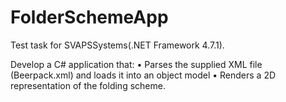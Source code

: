 # FolderSchemeApp
Test task for SVAPSSystems(.NET Framework 4.7.1).

Develop	a	C#	application	that:
•  Parses	the	supplied	XML	file	(Beerpack.xml)	and	loads	it	into	an	object	model
•  Renders	a	2D	representation	of	the	folding	scheme.	
